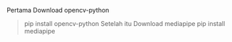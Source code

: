 Pertama Download opencv-python
> pip install opencv-python
Setelah itu Download mediapipe
> pip install mediapipe
